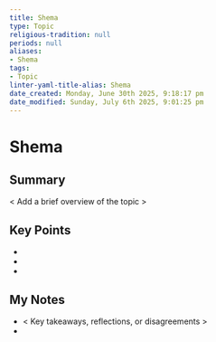 ```yaml
---
title: Shema
type: Topic
religious-tradition: null
periods: null
aliases:
- Shema
tags:
- Topic
linter-yaml-title-alias: Shema
date_created: Monday, June 30th 2025, 9:18:17 pm
date_modified: Sunday, July 6th 2025, 9:01:25 pm
---
```


# Shema

## Summary
< Add a brief overview of the topic >

## Key Points
- 
- 
- 

## My Notes
- < Key takeaways, reflections, or disagreements >
- 